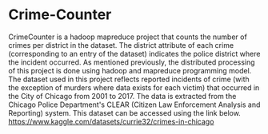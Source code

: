# Crime-Counter
CrimeCounter is a hadoop mapreduce project that counts the number of crimes per district in the dataset. The district attribute of each crime (corresponding to an entry of the dataset) indicates the police district where the incident occurred.
As mentioned previously, the distributed processing of this project is done using hadoop and mapreduce programming model.
The dataset used in this project reflects reported incidents of crime (with the exception of murders where data exists for each victim) that occurred in the City of Chicago from 2001 to 2017. The data is extracted from the Chicago Police Department's CLEAR (Citizen Law Enforcement Analysis and Reporting) system. This dataset can be accessed using the link below.
https://www.kaggle.com/datasets/currie32/crimes-in-chicago
